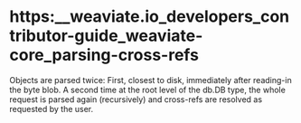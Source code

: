# https:\_\_weaviate.io_developers_contributor-guide_weaviate-core_parsing-cross-refs

Objects are parsed twice: First, closest to disk, immediately after reading-in the byte blob. A second time at the root level of the db.DB type, the whole request is parsed again (recursively) and cross-refs are resolved as requested by the user.
